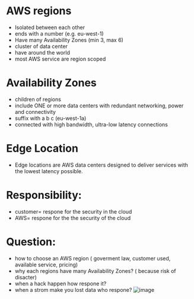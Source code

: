 # AWS regions
 - Isolated between each other
 - ends with a number (e.g. eu-west-1)
 - Have many Availability Zones (min 3, max 6)
 - cluster of data center
 - have around the world
 - most AWS service are region scoped

# Availability Zones

 - children of regions
 - include ONE or more data centers with redundant networking, power and connectivity
 - suffix with a b c (eu-west-1a)
 - connected with high bandwidth, ultra-low latency connections
# Edge Location
 - Edge locations are AWS data centers designed to deliver services with the lowest latency possible.
# Responsibility:
 * customer= respone for the security in the cloud
 * AWS= respone for the the security of the cloud
# Question:
 * how to choose an AWS region ( goverment law, customer used, available service, pricing)
 * why each regions have many Availability Zones? ( because risk of disacter)
 * when a hack happen how respone it?
 * when a strom make you lost data who respone?
![image](https://github.com/NghiaDangTran/AWS-Certified-Cloud-Practitioner-CLF-C01/assets/33323750/cee80bf5-a69a-4e81-b868-2c58879d5109)
